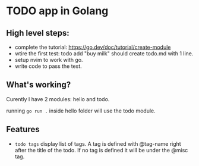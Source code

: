 # TODO app in Golang

## High level steps:
* complete the tutorial: https://go.dev/doc/tutorial/create-module
* wtire the first test: todo add "buy milk" should create todo.md with 1 line.
* setup nvim to work with go.
* write code to pass the test. 

## What's working?
Curently I have 2 modules: hello and todo.

running `go run .` inside hello folder will use the todo module.

## Features
* `todo tags` display list of tags. A tag is defined with @tag-name right after the title of the todo. If no tag is defined it will be under the @misc tag.
